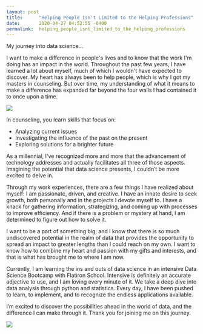 ```yaml
---
layout: post
title:      "Helping People Isn't Limited to the Helping Professions"
date:       2020-04-27 04:52:55 -0400
permalink:  helping_people_isnt_limited_to_the_helping_professions
---
```



My journey into data science…

I want to make a difference in people's lives and to know that the work I'm doing has an impact in the world. Throughout the past few years, I have learned a lot about myself, much of which I wouldn't have expected to discover. My heart has always been to help people, which is why I got my masters in counseling. But over time, my understanding of what it means to make a difference has expanded far beyond the four walls I had contained it to once upon a time.

![](https://thetiaramisu.files.wordpress.com/2019/01/pastpresentfuture-e1554807679547.jpg)

In counseling, you learn skills that focus on:

* Analyzing current issues
* Investigating the influence of the past on the present
* Exploring solutions for a brighter future

As a millennial, I've recognized more and more that the advancement of technology addresses and actually facilitates all three of those aspects. Imagining the potential that data science presents, I couldn’t be more excited to delve in.

Through my work experiences, there are a few things I have realized about myself: I am passionate, driven, and creative. I have an innate desire to seek growth, both personally and in the projects I devote myself to. I have a knack for gathering information, strategizing, and coming up with processes to improve efficiency. And if there is a problem or mystery at hand, I am determined to figure out how to solve it.

I want to be a part of something big, and I know that there is so much undiscovered potential in the realm of data that provides the opportunity to spread an impact to greater lengths than I could reach on my own. I want to know how to combine my heart and passion with my gifts and interests, and that is what has brought me to where I am now.

Currently, I am learning the ins and outs of data science in an intensive Data Science Bootcamp with Flatiron School. Intensive is definitely an accurate adjective to use, and I am loving every minute of it. We take a deep dive into data analysis through python and statistics. Every day, I have been pushed to learn, to implement, and to recognize the endless applications available.

I’m excited to discover the possibilities ahead in the world of data, and the difference I can make through it. Thank you for joining me on this journey.

![](https://thetiaramisu.files.wordpress.com/2019/01/10400606_25805889873_3723_n_25805889873.jpg)
